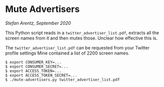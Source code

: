 # Mute Advertisers
_Stefan Arentz, September 2020_

This Python script reads in a `twitter_advertiser_list.pdf`, extracts all the screen names from it and then mutes those. Unclear how effective this is.

The `twitter_advertiser_list.pdf` can be requested from your Twitter profile settings Mine contained a list of 2200 screen names.

```
$ export CONSUMER_KEY=...
$ export CONSUMER_SECRET=...
$ export ACCESS_TOKEN=...
$ export ACCESS_TOKEN_SECRET=...
$ ./mute-advertisers.py twitter_advertiser_list.pdf
```

